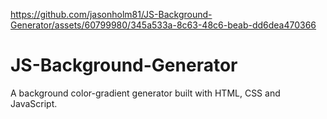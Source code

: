 https://github.com/jasonholm81/JS-Background-Generator/assets/60799980/345a533a-8c63-48c6-beab-dd6dea470366

# JS-Background-Generator
A background color-gradient generator built with HTML, CSS and JavaScript.
